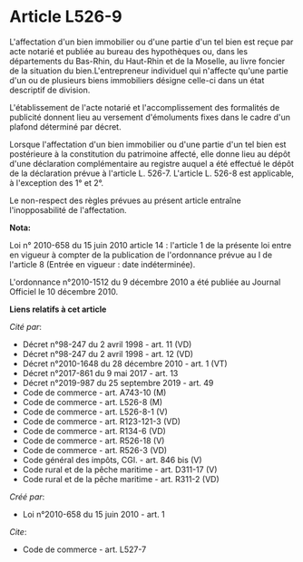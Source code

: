 # Article L526-9

L'affectation d'un bien immobilier ou d'une partie d'un tel bien est reçue par acte notarié et publiée au bureau des
hypothèques ou, dans les départements du Bas-Rhin, du Haut-Rhin et de la Moselle, au livre foncier de la situation du
bien.L'entrepreneur individuel qui n'affecte qu'une partie d'un ou de plusieurs biens immobiliers désigne celle-ci dans un
état descriptif de division.

L'établissement de l'acte notarié et l'accomplissement des formalités de publicité donnent lieu au versement d'émoluments
fixes dans le cadre d'un plafond déterminé par décret. 

Lorsque l'affectation d'un bien immobilier ou d'une partie d'un tel bien est postérieure à la constitution du patrimoine
affecté, elle donne lieu au dépôt d'une déclaration complémentaire au registre auquel a été effectué le dépôt de la
déclaration prévue à l'article L. 526-7. L'article L. 526-8 est applicable, à l'exception des 1° et 2°. 

Le non-respect des règles prévues au présent article entraîne l'inopposabilité de l'affectation.

**Nota:**

Loi n° 2010-658 du 15 juin 2010 article 14 : l'article 1 de la présente loi entre en vigueur à compter de la publication de
l'ordonnance prévue au I de l'article 8 (Entrée en vigueur : date indéterminée).

L'ordonnance n°2010-1512 du 9 décembre 2010 a été publiée au Journal Officiel le 10 décembre 2010.

**Liens relatifs à cet article**

_Cité par_:

  - Décret n°98-247 du 2 avril 1998 - art. 11 (VD)
  - Décret n°98-247 du 2 avril 1998 - art. 12 (VD)
  - Décret n°2010-1648 du 28 décembre 2010 - art. 1 (VT)
  - Décret n°2017-861 du 9 mai 2017 - art. 13
  - Décret n°2019-987 du 25 septembre 2019 - art. 49
  - Code de commerce - art. A743-10 (M)
  - Code de commerce - art. L526-8 (M)
  - Code de commerce - art. L526-8-1 (V)
  - Code de commerce - art. R123-121-3 (VD)
  - Code de commerce - art. R134-6 (VD)
  - Code de commerce - art. R526-18 (V)
  - Code de commerce - art. R526-3 (VD)
  - Code général des impôts, CGI. - art. 846 bis (V)
  - Code rural et de la pêche maritime - art. D311-17 (V)
  - Code rural et de la pêche maritime - art. R311-2 (VD)

_Créé par_:

  - Loi n°2010-658 du 15 juin 2010 - art. 1

_Cite_:

  - Code de commerce - art. L527-7
